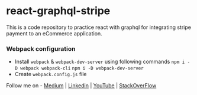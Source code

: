 # react-graphql-stripe
This is a code repository to practice react with graphql for integrating stripe payment to an eCommerce application.

### Webpack configuration
- Install `webpack` & `webpack-dev-server` using following commands
  `npm i -D webpack webpack-cli`
  `npm i -D webpack-dev-server`
- Create `webpack.config.js` file

Follow me on - [Medium](https://saurabhshcs.medium.com) | [Linkedin](https://www.linkedin.com/in/saurabhshcs/) | [YouTube](https://www.youtube.com/channel/UCSQqjPw7_tfx1Ie4yYHbcxQ?pbjreload=102) | [StackOverFlow](https://stackoverflow.com/users/10719720/saurabhshcs?tab=profile)

